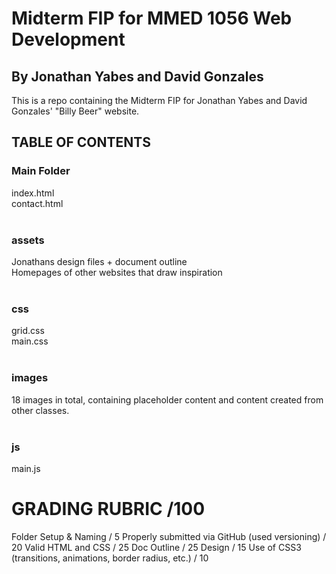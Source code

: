 # Midterm FIP for MMED 1056 Web Development
## By Jonathan Yabes and David Gonzales

This is a repo containing the Midterm FIP for Jonathan Yabes and David Gonzales' "Billy Beer" website. 

## TABLE OF CONTENTS
### Main Folder
index.html <br>
contact.html<br><br>

### assets
Jonathans design files + document outline <br>
Homepages of other websites that draw inspiration<br><br>

### css
grid.css <br>
main.css <br><br>

### images
18 images in total, containing placeholder content and content created from other classes. <br><br>

### js
main.js

# GRADING RUBRIC /100
Folder Setup & Naming / 5
Properly submitted via GitHub (used versioning) / 20
Valid HTML and CSS / 25
Doc Outline / 25
Design / 15
Use of CSS3 (transitions, animations, border radius, etc.) / 10